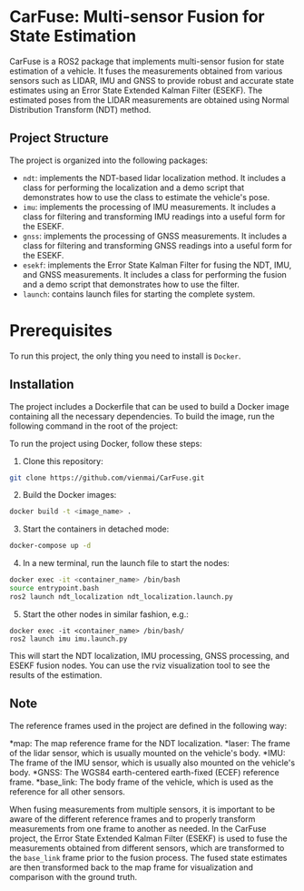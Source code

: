# CarFuse: Multi-sensor Fusion for State Estimation

CarFuse is a ROS2 package that implements multi-sensor fusion for state estimation of a vehicle. It fuses the measurements obtained from various sensors such as LIDAR, IMU and GNSS to provide robust and accurate state estimates using an Error State Extended Kalman Filter (ESEKF). The estimated poses from the LIDAR measurements are obtained using Normal Distribution Transform (NDT) method.

## Project Structure

The project is organized into the following packages:

* `ndt`: implements the NDT-based lidar localization method. It includes a class for performing the localization and a demo script that demonstrates how to use the class to estimate the vehicle's pose.
* `imu`: implements the processing of IMU measurements. It includes a class for filtering and transforming IMU readings into a useful form for the ESEKF.
* `gnss`: implements the processing of GNSS measurements. It includes a class for filtering and transforming GNSS readings into a useful form for the ESEKF.
* `esekf`: implements the Error State Kalman Filter for fusing the NDT, IMU, and GNSS measurements. It includes a class for performing the fusion and a demo script that demonstrates how to use the filter.
* `launch`: contains launch files for starting the complete system.

# Prerequisites

To run this project, the only thing you need to install is `Docker`.

## Installation
The project includes a Dockerfile that can be used to build a Docker image containing all the necessary dependencies. To build the image, run the following command in the root of the project:

To run the project using Docker, follow these steps:

1. Clone this repository:
```bash
git clone https://github.com/vienmai/CarFuse.git
````

2. Build the Docker images:
```bash
docker build -t <image_name> .
```

3. Start the containers in detached mode:
```bash
docker-compose up -d
```

4. In a new terminal, run the launch file to start the nodes:
```bash
docker exec -it <container_name> /bin/bash
source entrypoint.bash
ros2 launch ndt_localization ndt_localization.launch.py
```
5. Start the other nodes in similar fashion, e.g.:
```
docker exec -it <container_name> /bin/bash/
ros2 launch imu imu.launch.py
```

This will start the NDT localization, IMU processing, GNSS processing, and ESEKF fusion nodes. You can use the rviz visualization tool to see the results of the estimation.


## Note

The reference frames used in the project are defined in the following way:

*map: The map reference frame for the NDT localization.
*laser: The frame of the lidar sensor, which is usually mounted on the vehicle's body.
*IMU: The frame of the IMU sensor, which is usually also mounted on the vehicle's body.
*GNSS: The WGS84 earth-centered earth-fixed (ECEF) reference frame.
*base_link: The body frame of the vehicle, which is used as the reference for all other sensors.

When fusing measurements from multiple sensors, it is important to be aware of the different reference frames and to properly transform measurements from one frame to another as needed. In the CarFuse project, the Error State Extended Kalman Filter (ESEKF) is used to fuse the measurements obtained from different sensors, which are transformed to the `base_link` frame prior to the fusion process. The fused state estimates are then transformed back to the map frame for visualization and comparison with the ground truth.